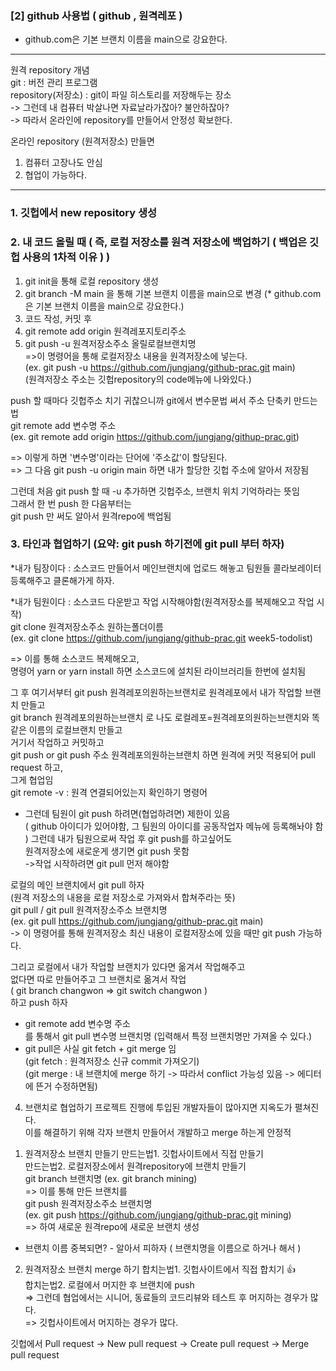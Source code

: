 ### [2] github 사용법 ( github , 원격레포 )
* github.com은 기본 브랜치 이름을 main으로 강요한다.

---

원격 repository 개념<br>
git : 버전 관리 프로그램<br>
repository(저장소) : git이 파일 히스토리를 저장해두는 장소<br>
-> 그런데 내 컴퓨터 박살나면 자료날라가잖아? 불안하잖아?<br>
-> 따라서 온라인에 repository를 만들어서 안정성 확보한다.<br>

온라인 repository (원격저장소) 만들면<br>
1) 컴퓨터 고장나도 안심<br>
2) 협업이 가능하다.<br>

---

### 1. 깃헙에서 new repository 생성

### 2. 내 코드 올릴 때 ( 즉, 로컬 저장소를 원격 저장소에 백업하기 ( 백업은 깃헙 사용의 1차적 이유 ) )
 1) git init을 통해 로컬 repository 생성
 2) git branch -M main 을 통해 기본 브랜치 이름을 main으로 변경
     (* github.com은 기본 브랜치 이름을 main으로 강요한다.)
 3) 코드 작성, 커밋 후
 4) git remote add origin 원격레포지토리주소 
 5) git push -u 원격저장소주소 올릴로컬브랜치명  
    =>이 명령어을 통해 로컬저장소 내용을 원격저장소에 넣는다. <br>
     (ex. git push -u https://github.com/jungjang/github-prac.git main)<br>
     (원격저장소 주소는 깃헙repository의 code메뉴에 나와있다.)

 
push 할 때마다 깃헙주소 치기 귀찮으니까 git에서 변수문법 써서 주소 단축키 만드는 법<br>
git remote add 변수명 주소 <br>
(ex. git remote add origin https://github.com/jungjang/githup-prac.git) <br>

=> 이렇게 하면 '변수명'이라는 단어에 '주소값'이 할당된다.<br>
=> 그 다음 git push -u origin main 하면 내가 할당한 깃헙 주소에 알아서 저장됨

그런데 처음 git push 할 때 -u 추가하면 깃헙주소, 브랜치 위치 기억하라는 뜻임<br>
그래서 한 번 push 한 다음부터는<br>
git push 만 써도 알아서 원격repo에 백업됨


### 3. 타인과 협업하기 (요약: git push 하기전에 git pull 부터 하자)

*내가 팀장이다 : 소스코드 만들어서 메인브랜치에 업로드 해놓고 팀원들 콜라보레이터 등록해주고 클론해가게 하자.

*내가 팀원이다 :
    소스코드 다운받고 작업 시작해야함(원격저장소를 복제해오고 작업 시작)<br>
git clone 원격저장소주소 원하는폴더이름<br>
(ex. git clone https://github.com/jungjang/github-prac.git week5-todolist) 

=> 이를 통해 소스코드 복제해오고, <br>
명령어 yarn or yarn install 하면 소스코드에 설치된 라이브러리들 한번에 설치됨

그 후 여기서부터 git push 원격레포의원하는브랜치로 원격레포에서 내가 작업할 브랜치 만들고<br>
git branch 원격레포의원하는브랜치 로 나도 로컬레포=원격레포의원하는브랜치와 똑같은 이름의 로컬브랜치 만들고<br>
거기서 작업하고 커밋하고<br>
git push  or git push 주소 원격레포의원하는브랜치 하면 원격에 커밋 적용되어 pull request 하고, <br>그게 협업임<br>
git remote -v : 원격 연결되어있는지 확인하기 명령어<br>
- 그런데 팀원이 git push 하려면(협업하려면) 제한이 있음<br>
 ( github 아이디가 있어야함, 그 팀원의 아이디를 공동작업자 메뉴에 등록해놔야 함 )
그런데 내가 팀원으로써 작업 후 git push를 하고싶어도<br>
원격저장소에 새로운게 생기면 git push 못함<br>
->작업 시작하려면 git pull 먼저 해야함

로컬의 메인 브랜치에서 git pull 하자<br>
 (원격 저장소의 내용을 로컬 저장소로 가져와서 합쳐주라는 뜻)<br>
git pull  / git pull 원격저장소주소 브랜치명<br>
(ex. git pull https://github.com/jungjang/github-prac.git main)<br>
-> 이 명령어를 통해 원격저장소 최신 내용이 로컬저장소에 있을 때만 git push 가능하다.

그리고 로컬에서 내가 작업할 브랜치가 있다면 옮겨서 작업해주고<br>
 없다면 따로 만들어주고 그 브랜치로 옮겨서 작업<br>
( git branch changwon    =>  git switch changwon )<br>
하고 push 하자


* git remote add 변수명 주소<br>
를 통해서 git pull 변수명 브랜치명 (입력해서 특정 브랜치명만 가져올 수 있다.)<br>
* git pull은 사실 git fetch + git merge 임<br>
 (git fetch : 원격저장소 신규 commit 가져오기)<br>
 (git merge : 내 브랜치에 merge 하기 -> 따라서 conflict 가능성 있음 -> 에디터에 뜬거 수정하면됨)


4. 브랜치로 협업하기
프로젝트 진행에 투입된 개발자들이 많아지면 지옥도가 펼쳐진다.<br>
이를 해결하기 위해 각자 브랜치 만들어서 개발하고 merge 하는게 안정적<br>
1) 원격저장소 브랜치 만들기
만드는법1. 깃헙사이트에서 직접 만들기<br>
만드는법2. 로컬저장소에서 원격repository에 브랜치 만들기<br>
git branch 브랜치명 (ex. git branch mining) <br>
=> 이를 통해 만든 브랜치를<br>
git push 원격저장소주소 브랜치명<br>
(ex. git push https://github.com/jungjang/github-prac.git mining)<br>
=> 하여 새로운 원격repo에 새로운 브랜치 생성

* 브랜치 이름 중복되면? - 알아서 피하자 ( 브랜치명을 이름으로 하거나 해서 )

2) 원격저장소 브랜치 merge 하기
합치는법1. 깃헙사이트에서 직접 합치기 👍<br>
합치는법2. 로컬에서 머지한 후 브랜치에 push<br>
=> 그런데 협업에서는 시니어, 동료들의 코드리뷰와 테스트 후 머지하는 경우가 많다.<br>
=> 깃헙사이트에서 머지하는 경우가 많다.

깃헙에서
Pull request -> New pull request -> Create pull request -> Merge pull request
